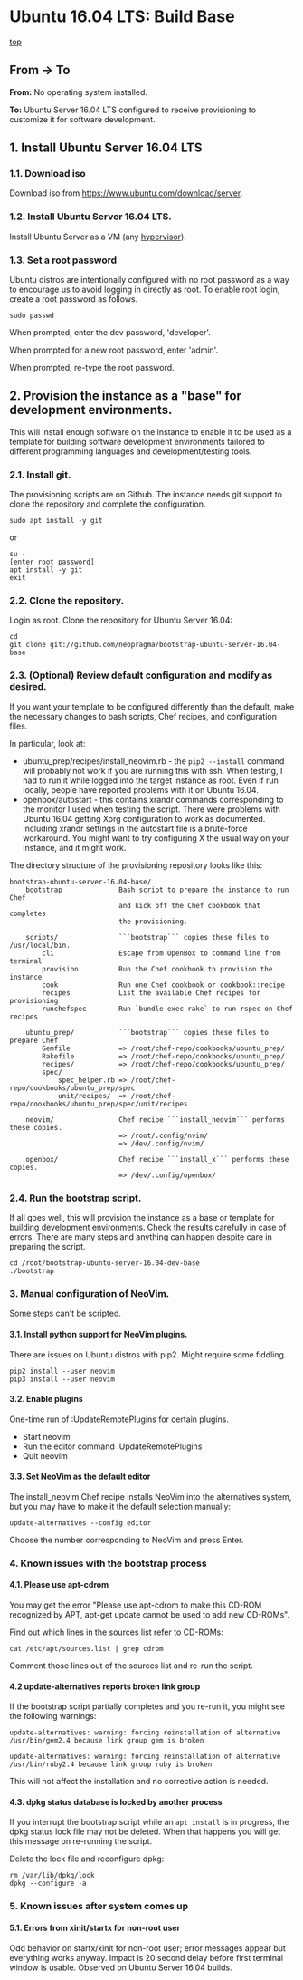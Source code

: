 # Ubuntu 16.04 LTS: Build Base 

[top](README.md)

## From -> To

**From:** No operating system installed.

**To:** Ubuntu Server 16.04 LTS configured to receive provisioning to customize it for software development.

## 1. Install Ubuntu Server 16.04 LTS

### 1.1. Download iso

Download iso from <a href="https://www.ubuntu.com/download/server">https://www.ubuntu.com/download/server</a>.

### 1.2. Install Ubuntu Server 16.04 LTS.

Install Ubuntu Server as a VM (any [hypervisor](hypervisor.md)). 

### 1.3. Set a root password 

Ubuntu distros are intentionally configured with no root password as a way to encourage us to avoid logging in directly as root. To enable root login, create a root password as follows.

```shell 
sudo passwd  
``` 

When prompted, enter the dev password, 'developer'. 

When prompted for a new root password, enter 'admin'.

When prompted, re-type the root password.

## 2. Provision the instance as a "base" for development environments.

This will install enough software on the instance to enable it to be used as a template for building software development environments tailored to different programming languages and development/testing tools. 

### 2.1. Install git.

The provisioning scripts are on Github. The instance needs git support to clone the repository and complete the configuration. 

```shell 
sudo apt install -y git 
``` 

or

``` 
su - 
[enter root password]
apt install -y git
exit
```

### 2.2. Clone the repository.

Login as root. Clone the repository for Ubuntu Server 16.04:

```shell 
cd 
git clone git://github.com/neopragma/bootstrap-ubuntu-server-16.04-base
``` 

### 2.3. (Optional) Review default configuration and modify as desired.

If you want your template to be configured differently than the default, make the necessary changes to bash scripts, Chef recipes, and configuration files. 

In particular, look at:

- ubuntu_prep/recipes/install_neovim.rb - the ```pip2 --install``` command will probably not work if you are running this with ssh. When testing, I had to run it while logged into the target instance as root. Even if run locally, people have reported problems with it on Ubuntu 16.04. 
- openbox/autostart - this contains xrandr commands corresponding to the monitor I used when testing the script. There were problems with Ubuntu 16.04 getting Xorg configuration to work as documented. Including xrandr settings in the autostart file is a brute-force workaround. You might want to try configuring X the usual way on your instance, and it might work. 

The directory structure of the provisioning repository looks like this:

```
bootstrap-ubuntu-server-16.04-base/
    bootstrap              Bash script to prepare the instance to run Chef
                           and kick off the Chef cookbook that completes
                           the provisioning.

    scripts/               ```bootstrap``` copies these files to /usr/local/bin.
        cli                Escape from OpenBox to command line from terminal
        provision          Run the Chef cookbook to provision the instance
        cook               Run one Chef cookbook or cookbook::recipe
        recipes            List the available Chef recipes for provisioning
        runchefspec        Run `bundle exec rake` to run rspec on Chef recipes

    ubuntu_prep/           ```bootstrap``` copies these files to prepare Chef
        Gemfile            => /root/chef-repo/cookbooks/ubuntu_prep/
        Rakefile           => /root/chef-repo/cookbooks/ubuntu_prep/
        recipes/           => /root/chef-repo/cookbooks/ubuntu_prep/
        spec/
            spec_helper.rb => /root/chef-repo/cookbooks/ubuntu_prep/spec
            unit/recipes/  => /root/chef-repo/cookbooks/ubuntu_prep/spec/unit/recipes

    neovim/                Chef recipe ```install_neovim``` performs these copies.
                           => /root/.config/nvim/
                           => /dev/.config/nvim/

    openbox/               Chef recipe ```install_x``` performs these copies.
                           => /dev/.config/openbox/
```

### 2.4. Run the bootstrap script.

If all goes well, this will provision the instance as a base or template for building development environments. Check the results carefully in case of errors. There are many steps and anything can happen despite care in preparing the script. 

```shell 
cd /root/bootstrap-ubuntu-server-16.04-dev-base
./bootstrap
``` 

### 3. Manual configuration of NeoVim.

Some steps can't be scripted. 

#### 3.1. Install python support for NeoVim plugins.

There are issues on Ubuntu distros with pip2. Might require some fiddling.

```shell 
pip2 install --user neovim 
pip3 install --user neovim 
```

#### 3.2. Enable plugins 

One-time run of :UpdateRemotePlugins for certain plugins.

- Start neovim 
- Run the editor command :UpdateRemotePlugins
- Quit neovim

#### 3.3. Set NeoVim as the default editor 

The install_neovim Chef recipe installs NeoVim into the alternatives system, but you may have to make it the default selection manually:

```shell 
update-alternatives --config editor 
``` 

Choose the number corresponding to NeoVim and press Enter.


### 4. Known issues with the bootstrap process

#### 4.1. Please use apt-cdrom

You may get the error "Please use apt-cdrom to make this CD-ROM recognized by APT, apt-get update cannot be used to add new CD-ROMs".

Find out which lines in the sources list refer to CD-ROMs:

```shell 
cat /etc/apt/sources.list | grep cdrom
``` 

Comment those lines out of the sources list and re-run the script.

#### 4.2 update-alternatives reports broken link group

If the bootstrap script partially completes and you re-run it, you might see the following warnings:

```
update-alternatives: warning: forcing reinstallation of alternative /usr/bin/gem2.4 because link group gem is broken

update-alternatives: warning: forcing reinstallation of alternative /usr/bin/ruby2.4 because link group ruby is broken
```

This will not affect the installation and no corrective action is needed.

#### 4.3. dpkg status database is locked by another process

If you interrupt the bootstrap script while an `apt install` is in progress, the dpkg status lock file may not be deleted. When that happens you will get this message on re-running the script. 

Delete the lock file and reconfigure dpkg:

```shell 
rm /var/lib/dpkg/lock 
dpkg --configure -a 
```

### 5. Known issues after system comes up

#### 5.1. Errors from xinit/startx for non-root user

Odd behavior on startx/xinit for non-root user; error messages appear but everything works anyway. Impact is 20 second delay before first terminal window is usable. Observed on Ubuntu Server 16.04 builds.
